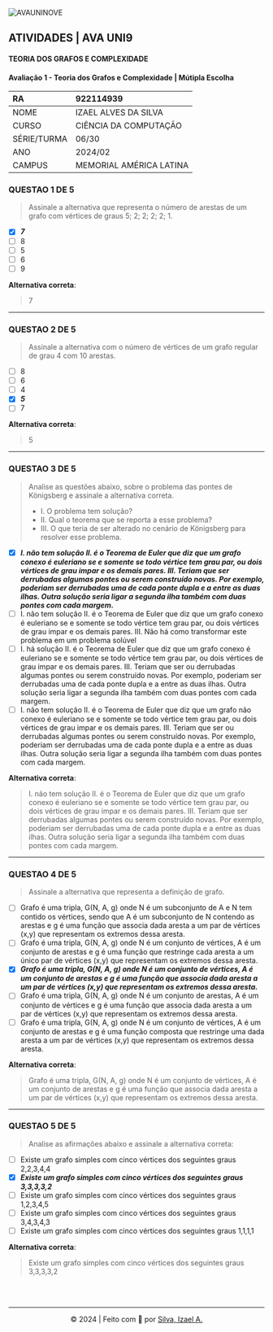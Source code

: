 ![AVAUNINOVE](https://aapa.uninove.br/seu/AVA/imgs/logo-ava.png)

## ATIVIDADES | AVA UNI9

#### TEORIA DOS GRAFOS E COMPLEXIDADE

#### Avaliação 1 - Teoria dos Grafos e Complexidade | Mútipla Escolha

| RA          | 922114939               |
|:----------- |:----------------------- |
| NOME        | IZAEL ALVES DA SILVA    |
| CURSO       | CIÊNCIA DA COMPUTAÇÃO   |
| SÉRIE/TURMA | 06/30                   |
| ANO         | 2024/02                 |
| CAMPUS      | MEMORIAL AMÉRICA LATINA |

### QUESTAO 1 DE 5

> Assinale a alternativa que representa o número de arestas de um grafo com vértices de graus 5; 2; 2; 2; 2; 1.

- [x] **_7_**
- [ ] 8
- [ ] 5
- [ ] 6
- [ ] 9

**Alternativa correta**:

<blockquote color="green">7</blockquote>

---

### QUESTAO 2 DE 5

> Assinale a alternativa com o número de vértices de um grafo regular de grau 4 com 10 arestas.

- [ ] 8
- [ ] 6
- [ ] 4
- [x] **_5_**
- [ ] 7

**Alternativa correta**:

<blockquote color="green">5</blockquote>

---

### QUESTAO 3 DE 5

> Analise as questões abaixo, sobre o problema das pontes de Königsberg e assinale a alternativa correta.
>
> - I. O problema tem solução?
> - II. Qual o teorema que se reporta a esse problema?
> - III. O que teria de ser alterado no cenário de Königsberg para resolver esse problema.

- [x] **_I. não tem solução II. é o Teorema de Euler que diz que um grafo conexo é euleriano se e somente se todo vértice tem grau par, ou dois vértices de grau impar e os demais pares. III. Teriam que ser derrubadas algumas pontes ou serem construído novas. Por exemplo, poderiam ser derrubadas uma de cada ponte dupla e a entre as duas ilhas. Outra solução seria ligar a segunda ilha também com duas pontes com cada margem._**
- [ ] I. não tem solução II. é o Teorema de Euler que diz que um grafo conexo é euleriano se e somente se todo vértice tem grau par, ou dois vértices de grau impar e os demais pares. III. Não há como transformar este problema em um problema solúvel
- [ ] I. há solução II. é o Teorema de Euler que diz que um grafo conexo é euleriano se e somente se todo vértice tem grau par, ou dois vértices de grau impar e os demais pares. III. Teriam que ser ou derrubadas algumas pontes ou serem construído novas. Por exemplo, poderiam ser derrubadas uma de cada ponte dupla e a entre as duas ilhas. Outra solução seria ligar a segunda ilha também com duas pontes com cada margem.
- [ ] I. não tem solução II. é o Teorema de Euler que diz que um grafo não conexo é euleriano se e somente se todo vértice tem grau par, ou dois vértices de grau impar e os demais pares. III. Teriam que ser ou derrubadas algumas pontes ou serem construído novas. Por exemplo, poderiam ser derrubadas uma de cada ponte dupla e a entre as duas ilhas. Outra solução seria ligar a segunda ilha também com duas pontes com cada margem.

**Alternativa correta**:

<blockquote color="green">I. não tem solução II. é o Teorema de Euler que diz que um grafo conexo é euleriano se e somente se todo vértice tem grau par, ou dois vértices de grau impar e os demais pares. III. Teriam que ser derrubadas algumas pontes ou serem construído novas. Por exemplo, poderiam ser derrubadas uma de cada ponte dupla e a entre as duas ilhas. Outra solução seria ligar a segunda ilha também com duas pontes com cada margem.</blockquote>

---

### QUESTAO 4 DE 5

> Assinale a alternativa que representa a definição de grafo.

- [ ] Grafo é uma tripla, G(N, A, g) onde N é um subconjunto de A e N tem contido os vértices, sendo que A é um subconjunto de N contendo as arestas e g é uma função que associa dada aresta a um par de vértices (x,y) que representam os extremos dessa aresta.
- [ ] Grafo é uma tripla, G(N, A, g) onde N é um conjunto de vértices, A é um conjunto de arestas e g é uma função que restringe cada aresta a um único par de vértices (x,y) que representam os extremos dessa aresta.
- [x] **_Grafo é uma tripla, G(N, A, g) onde N é um conjunto de vértices, A é um conjunto de arestas e g é uma função que associa dada aresta a um par de vértices (x,y) que representam os extremos dessa aresta._**
- [ ] Grafo é uma tripla, G(N, A, g) onde N é um conjunto de arestas, A é um conjunto de vértices e g é uma função que associa dada aresta a um par de vértices (x,y) que representam os extremos dessa aresta.
- [ ] Grafo é uma tripla, G(N, A, g) onde N é um conjunto de vértices, A é um conjunto de arestas e g é uma função composta que restringe uma dada aresta a um par de vértices (x,y) que representam os extremos dessa aresta.

**Alternativa correta**:

<blockquote color="green">Grafo é uma tripla, G(N, A, g) onde N é um conjunto de vértices, A é um conjunto de arestas e g é uma função que associa dada aresta a um par de vértices (x,y) que representam os extremos dessa aresta.</blockquote>

---

### QUESTAO 5 DE 5

> Analise as afirmações abaixo e assinale a alternativa correta:

- [ ] Existe um grafo simples com cinco vértices dos seguintes graus 2,2,3,4,4
- [x] **_Existe um grafo simples com cinco vértices dos seguintes graus 3,3,3,3,2_**
- [ ] Existe um grafo simples com cinco vértices dos seguintes graus 1,2,3,4,5
- [ ] Existe um grafo simples com cinco vértices dos seguintes graus 3,4,3,4,3
- [ ] Existe um grafo simples com cinco vértices dos seguintes graus 1,1,1,1

**Alternativa correta**:

<blockquote color="green">Existe um grafo simples com cinco vértices dos seguintes graus 3,3,3,3,2</blockquote>

<br>
<br>

---

<p align="center">
    © 2024 | Feito com 💟 por
    <a href="https://www.linkedin.com/in/izaelsilva" target="_blank">Silva, Izael A.</a>
</p>
